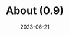 ---
title: About (0.9)
description: About my product
date: "2023-06-21"
layout: docs
aliases:
  - "/docs/0.9/"
  - "/docs/"
---